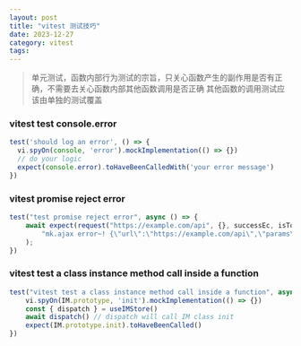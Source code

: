 ```yaml
---
layout: post
title: "vitest 测试技巧"
date: 2023-12-27
category: vitest
tags: 
---
```


> 单元测试，函数内部行为测试的宗旨，只关心函数产生的副作用是否有正确，不需要去关心函数内部其他函数调用是否正确
> 其他函数的调用测试应该由单独的测试覆盖 

### vitest test console.error

```ts
test('should log an error', () => {
  vi.spyOn(console, 'error').mockImplementation(() => {})
  // do your logic
  expect(console.error).toHaveBeenCalledWith('your error message')
})
```

### vitest promise reject error

```ts
test("test promise reject error", async () => {
    await expect(request("https://example.com/api", {}, successEc, isToast, timeout)).rejects.toThrowError(
        "mk.ajax error~! {\"url\":\"https://example.com/api\",\"params\":{}}"
    );
})
```

### vitest test a class instance method call inside a function 

```ts
test("vitest test a class instance method call inside a function", async () => {
    vi.spyOn(IM.prototype, 'init').mockImplementation(() => {})
    const { dispatch } = useIMStore()
    await dispatch() // dispatch will call IM class init  
    expect(IM.prototype.init).toHaveBeenCalled() 
})
```
